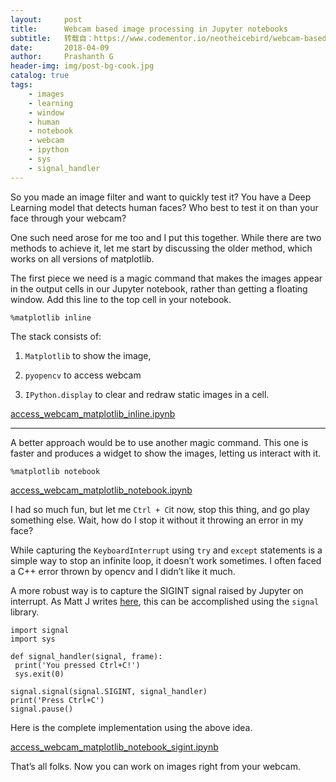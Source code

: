 ```yaml
---
layout:     post
title:      Webcam based image processing in Jupyter notebooks
subtitle:   转载自：https://www.codementor.io/neotheicebird/webcam-based-image-processing-in-jupyter-notebooks-i43odll3w
date:       2018-04-09
author:     Prashanth G
header-img: img/post-bg-cook.jpg
catalog: true
tags:
    - images
    - learning
    - window
    - human
    - notebook
    - webcam
    - ipython
    - sys
    - signal_handler
---
```


So you made an image filter and want to quickly test it? You have a Deep Learning model that detects human faces? Who best to test it on than your face through your webcam?

One such need arose for me too and I put this together. While there are two methods to achieve it, let me start by discussing the older method, which works on all versions of matplotlib.

The first piece we need is a magic command that makes the images appear in the output cells in our Jupyter notebook, rather than getting a floating window. Add this line to the top cell in your notebook.

```
%matplotlib inline

```

The stack consists of:

1. `Matplotlib` to show the image,

1. `pyopencv` to access webcam

1. `IPython.display` to clear and redraw static images in a cell.


[access_webcam_matplotlib_inline.ipynb](https://gist.github.com/neotheicebird/32908d8305ec90b8fe6b54ee4f1027e9#file-access_webcam_matplotlib_inline-ipynb)

---


A better approach would be to use another magic command. This one is faster and produces a widget to show the images, letting us interact with it.

```
%matplotlib notebook

```

[access_webcam_matplotlib_notebook.ipynb](https://gist.github.com/neotheicebird/6731bb2849b344f230377770118bac0c#file-access_webcam_matplotlib_notebook-ipynb)

I had so much fun, but let me `Ctrl + C`it now, stop this thing, and go play something else. Wait, how do I stop it without it throwing an error in my face?

While capturing the `KeyboardInterrupt` using `try` and `except` statements is a simple way to stop an infinite loop, it doesn’t work sometimes. I often faced a C++ error thrown by opencv and I didn’t like it much.

A more robust way is to capture the SIGINT signal raised by Jupyter on interrupt. As Matt J writes [here](http://stackoverflow.com/a/1112350/2200571), this can be accomplished using the `signal` library.

```
import signal
import sys

def signal_handler(signal, frame): 
 print('You pressed Ctrl+C!') 
 sys.exit(0)

signal.signal(signal.SIGINT, signal_handler)
print('Press Ctrl+C')
signal.pause()

```

Here is the complete implementation using the above idea.

[access_webcam_matplotlib_notebook_sigint.ipynb](https://gist.github.com/neotheicebird/d479d6b14c3b40090f9af33ce9839a6f#file-access_webcam_matplotlib_notebook_sigint-ipynb)

That’s all folks. Now you can work on images right from your webcam.
